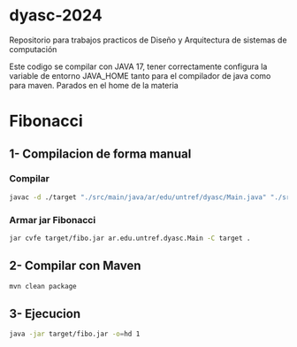 # dyasc-2024
Repositorio para trabajos practicos de Diseño y Arquitectura de sistemas de computación

Este codigo se compilar con JAVA 17, tener correctamente configura la variable de entorno JAVA_HOME tanto para el compilador de java como para maven.
Parados en el home de la materia

# Fibonacci 

## 1- Compilacion de forma manual
### Compilar

``` bash
javac -d ./target "./src/main/java/ar/edu/untref/dyasc/Main.java" "./src/main/java/ar/edu/untref/dyasc/Fibonacci.java"
``` 

### Armar jar Fibonacci

``` bash
jar cvfe target/fibo.jar ar.edu.untref.dyasc.Main -C target .
```

## 2- Compilar con Maven 
``` bash
mvn clean package
```

## 3- Ejecucion
``` bash
java -jar target/fibo.jar -o=hd 1
```